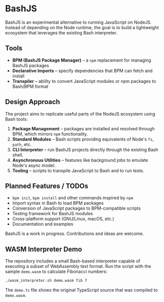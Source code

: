 # BashJS

BashJS is an experimental alternative to running JavaScript on NodeJS. Instead of depending on the Node runtime, the goal is to build a lightweight ecosystem that leverages the existing Bash interpreter.

## Tools

- **BPM (BashJS Package Manager)** – a `npm` replacement for managing BashJS packages
- **Declarative Imports** – specify dependencies that BPM can fetch and install
- **Transpiler** – ability to convert JavaScript modules or npm packages to Bash/BPM format

## Design Approach

The project aims to replicate useful parts of the NodeJS ecosystem using Bash tools:

1. **Package Management** – packages are installed and resolved through BPM, which mirrors `npm` functionality.
2. **Standard Modules** – Bash scripts providing equivalents of Node's `fs`, `path`, etc.
3. **CLI Interpreter** – run BashJS projects directly through the existing Bash shell.
4. **Asynchronous Utilities** – features like background jobs to emulate Node's async model.
5. **Tooling** – scripts to transpile JavaScript to Bash and to run tests.

## Planned Features / TODOs

- `bpm init`, `bpm install` and other commands inspired by `npm`
- Import syntax in Bash to load BPM packages
- Conversion of JavaScript packages to BPM-compatible scripts
- Testing framework for BashJS modules
- Cross-platform support (GNU/Linux, macOS, etc.)
- Documentation and examples

BashJS is a work in progress. Contributions and ideas are welcome.

## WASM Interpreter Demo

The repository includes a small Bash-based interpreter capable of executing a
subset of WebAssembly text format. Run the script with the sample `demo.wasm`
to calculate Fibonacci numbers:

```bash
./wasm_interpreter.sh demo.wasm fib 7
```

The `demo.ts` file shows the original TypeScript source that was compiled to
`demo.wasm`.
